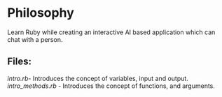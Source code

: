 Philosophy
==========

Learn Ruby while creating an interactive AI based application which can chat with a person.

Files:
-----

*intro.rb*- Introduces the concept of variables, input and output.
*intro_methods.rb* - Introduces the concept of functions, and arguments.
